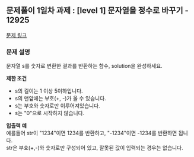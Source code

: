 ## 문제풀이 1일차 과제 : [level 1] 문자열을 정수로 바꾸기 - 12925

[문제 링크](https://school.programmers.co.kr/learn/courses/30/lessons/12925?language=javascript)

### 문제 설명

문자열 s를 숫자로 변환한 결과를 반환하는 함수, solution을 완성하세요.

**제한 조건**
- s의 길이는 1 이상 5이하입니다.
- s의 맨앞에는 부호(+, -)가 올 수 있습니다.
- s는 부호와 숫자로만 이루어져있습니다.
- s는 "0"으로 시작하지 않습니다.


**입출력 예**  
예를들어 str이 "1234"이면 1234를 반환하고, "-1234"이면 -1234를 반환하면 됩니다.  
str은 부호(+,-)와 숫자로만 구성되어 있고, 잘못된 값이 입력되는 경우는 없습니다.
